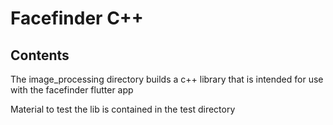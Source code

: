 # Facefinder C++

## Contents

The image_processing directory builds a c++ library that is intended for use with the facefinder flutter app

Material to test the lib is contained in the test directory

